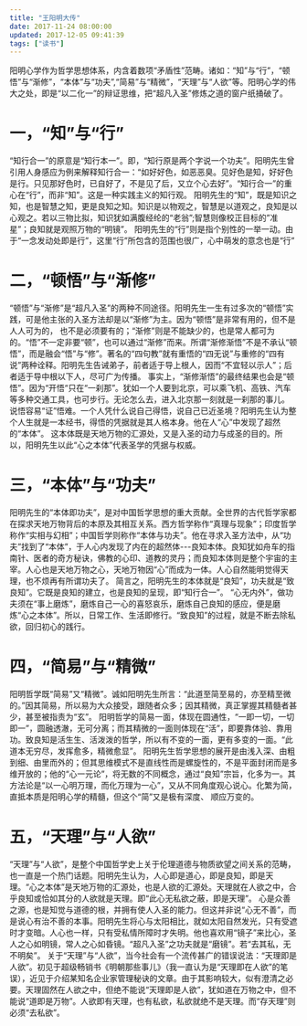 ```yaml
---
title: "王阳明大传"
date: 2017-11-24 08:00:00
updated: 2017-12-05 09:41:39
tags: ["读书"]
---
```

阳明心学作为哲学思想体系，内含着数项“矛盾性”范畴。诸如：“知”与“行”，“顿悟”与“渐修”，“本体”与“功夫”,“简易”与“精微”，“天理”与“人欲”等。阳明心学的伟大之处，即是“以二化一”的辩证思维，把“超凡入圣”修炼之道的窗户纸捅破了。

# 一，“知”与“行”
“知行合一”的原意是“知行本一”。即，“知行原是两个字说一个功夫”。阳明先生曾引用人身感应为例来解释知行合一：“如好好色，如恶恶臭。见好色是知，好好色是行。只见那好色时，已自好了，不是见了后，又立个心去好”。“知行合一”的重心在“行”，而非“知”。这是一种实践主义的知行观。
阳明先生的“知”，既是知识之知，也是智慧之知，更是良知之知。知识是以物观之，智慧是以道观之，良知是以心观之。若以三物比拟，知识犹如满腹经纶的“老翁”;智慧则像校正目标的”准星”；良知就是观照万物的“明镜”。
阳明先生的“行”则是指个别性的一举一动。由于“一念发动处即是行”，这里“行”所包含的范围也很广，心中萌发的意念也是“行”

# 二，“顿悟”与“渐修”
“顿悟”与“渐修”是“超凡入圣”的两种不同途径。阳明先生一生有过多次的“顿悟”实践，可是他主张的入圣方法却是以“渐修”为主。因为“顿悟”是非常有用的，但不是人人可为的， 也不是必须要有的；“渐修”则是不能缺少的，也是常人都可为的。“悟”不一定非要“顿”，也可以通过“渐修”而来。所谓“渐修渐悟”不是不承认“顿悟”，而是融会“悟”与“修”。著名的“四句教”就有重悟的“四无说”与重修的“四有说”两种诠释。阳明先生告诫弟子，前者适于导上根人，因而“不宜轻以示人”；后者适于导中根以下人，尽可广为传播。
事实上，“渐修渐悟”的最终结果也会是“顿悟”。因为“开悟“只在“一刹那”。犹如一个人要到北京，可以乘飞机、高铁、汽车等多种交通工具，也可步行。无论怎么去，进入北京那一刻就是一刹那的事儿。
说悟容易“证”悟难。一个人凭什么说自己得悟，说自己已近圣境？阳明先生认为整个人生就是一本经书，得悟的凭据就是其人格本身。他在人“心”中发现了超然的“本体”。
这本体既是天地万物的汇源处，又是入圣的动力与成圣的目的。所以，阳明先生以此“心之本体”代表圣学的凭据与权威。

# 三，“本体”与“功夫” 
阳明先生的“本体即功夫”，是对中国哲学思想的重大贡献。全世界的古代哲学家都在探求天地万物背后的本原及其相互关系。西方哲学称作“真理与现象”；印度哲学称作“实相与幻相”；中国哲学则称作“本体与功夫”。他在寻求入圣方法中，从“功夫”找到了“本体”，于人心内发现了内在的超然体---良知本体。良知犹如舟车的指南针、医者的奇方秘诀，佛教的心印、道教的灵丹；而良知本体则是整个宇宙的主宰。人心也是天地万物之心，天地万物因“心”而成为一体。人心自然能明觉得天理，也不烦再有所谓功夫了。
简言之，阳明先生的本体就是“良知”，功夫就是“致良知”。它既是良知的建立，也是良知的呈现，即“知行合一”。 “心无内外”，做功夫须在“事上磨炼”，磨炼自己一心的喜怒哀乐，磨炼自己良知的感应，便是磨炼“心之本体”。所以，日常工作、生活即修行。“致良知”的过程，就是不断去除私欲，回归初心的践行。

# 四，“简易”与“精微” 
阳明哲学既“简易”又“精微”。诚如阳明先生所言：“此道至简至易的，亦至精至微的。”因其简易，所以易为大众接受，跟随者众多；因其精微，真正掌握其精髓者甚少，甚至被指责为“玄”。 阳明哲学的简易一面，体现在圆通性，“一即一切，一切即一”，圆融透澈，无可分离；而其精微的一面则体现在“活”，即要靠体验、靠用功。致良知是活生生、活泼泼的哲学，所以有不变的一面，更有多变的一面。“此道本无穷尽，发挥愈多，精微愈显”。
阳明先生哲学思想的展开是由浅入深、由粗到细、由里而外的；但其思维模式不是直线性而是螺旋性的，不是平面封闭而是多维开放的；他的“心一元论”，将无数的不同概念，通过“良知”宗旨，化多为一。其方法论是“以一心明万理，而化万理为一心”，又从不同角度观心说心。化繁为简，直抵本质是阳明心学的精髓，但这个“简”又是极有深度、
顺应万变的。

# 五，“天理”与“人欲” 
“天理”与“人欲”，是整个中国哲学史上关于伦理道德与物质欲望之间关系的范畴，也一直是一个热门话题。阳明先生认为，人心即是道心，即是良知，即是天理。“心之本体”是天地万物的汇源处，也是人欲的汇源处。天理就在人欲之中，合乎良知或恰如其分的人欲就是天理。即“此心无私欲之蔽，即是天理”。
心是众善之源，也是知觉与道德的根，并拥有使人入圣的能力。但这并非说“心无不善”，而是说心有治不善的本事。阳明先生将心与太阳相比，就如太阳自然发光，只有受遮时才变暗。人心也一样，只有受私情所障时才失明。他也喜欢用“镜子”来比心，圣人之心如明镜，常人之心如昏镜。“超凡入圣”之功夫就是“磨镜”。若“去其私，无不明矣”。
关于“天理”与“人欲”，当今社会有一个流传甚广的错误说法：“天理即是人欲”。初见于超级畅销书《明朝那些事儿》（我一直认为是“天理即在人欲”的笔误），近见于介绍某知名企业家管理秘诀的文章。由于其影响较大，似有澄清之必要。天理固然在人欲之中，但绝不能说“天理即是人欲”，犹如道在万物之中，但不能说“道即是万物”。人欲即有天理，也有私欲，私欲就绝不是天理。而“存天理”则必须“去私欲”。
  
